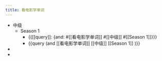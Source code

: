 ```yaml
---
title: 看电影学单词
---
```


- 中级
	- Season 1
		- {{[[query]]: {and: #[[看电影学单词]] #[[中级]] #[[Season 1]]}}}
		- {{query (and [[看电影学单词]] [[中级]] [[Season 1]] )}}
-
-